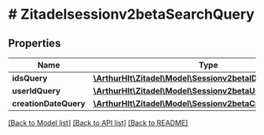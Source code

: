 # # Zitadelsessionv2betaSearchQuery

## Properties

Name | Type | Description | Notes
------------ | ------------- | ------------- | -------------
**idsQuery** | [**\ArthurHlt\Zitadel\Model\Sessionv2betaIDsQuery**](Sessionv2betaIDsQuery.md) |  | [optional]
**userIdQuery** | [**\ArthurHlt\Zitadel\Model\Sessionv2betaUserIDQuery**](Sessionv2betaUserIDQuery.md) |  | [optional]
**creationDateQuery** | [**\ArthurHlt\Zitadel\Model\Sessionv2betaCreationDateQuery**](Sessionv2betaCreationDateQuery.md) |  | [optional]

[[Back to Model list]](../../README.md#models) [[Back to API list]](../../README.md#endpoints) [[Back to README]](../../README.md)
